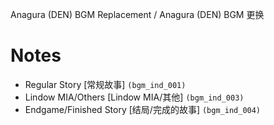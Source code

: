 Anagura (DEN) BGM Replacement / Anagura (DEN) BGM 更换

# Notes
- Regular Story [常规故事] `(bgm_ind_001)`
- Lindow MIA/Others [Lindow MIA/其他] `(bgm_ind_003)`
- Endgame/Finished Story [结局/完成的故事] `(bgm_ind_004)`
